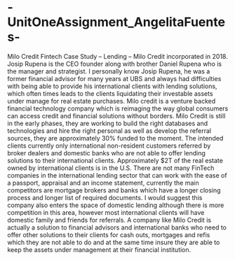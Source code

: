 # -UnitOneAssignment_AngelitaFuentes-
Milo Credit
Fintech Case Study – Lending – Milo Credit incorporated in 2018. Josip Rupena is the CEO founder along with brother Daniel Rupena who is the manager and strategist.
I personally know Josip Rupena, he was a former financial advisor for many years at UBS and always had difficulties with being able to provide his international clients with lending solutions, which often times leads to the clients liquidating their investable assets under manage for real estate purchases. Milo credit is a venture backed financial technology company which is reimaging the way global consumers can access credit and financial solutions without borders.
Milo Credit is still in the early phases, they are working to build the right databases and technologies and hire the right personal as well as develop the referral sources, they are approximately 30% funded to the moment. 
The intended clients currently only international non-resident customers referred by broker dealers and domestic banks who are not able to offer lending solutions to their international clients. 
Approximately $2T of the real estate owned by international clients is in the U.S. 
There are not many FinTech companies in the international lending sector that can work with the ease of a passport, appraisal and an income statement, currently the main competitors are mortgage brokers and banks which have a longer closing process and longer list of required documents. 
I would suggest this company also enters the space of domestic lending although there is more competition in this area, however most international clients will have domestic family and friends for referrals. 
A company like Milo Credit is actually a solution to financial advisors and international banks who need to offer other solutions to their clients for cash outs, mortgages and refis which they are not able to do and at the same time insure they are able to keep the assets under management at their financial institution. 
